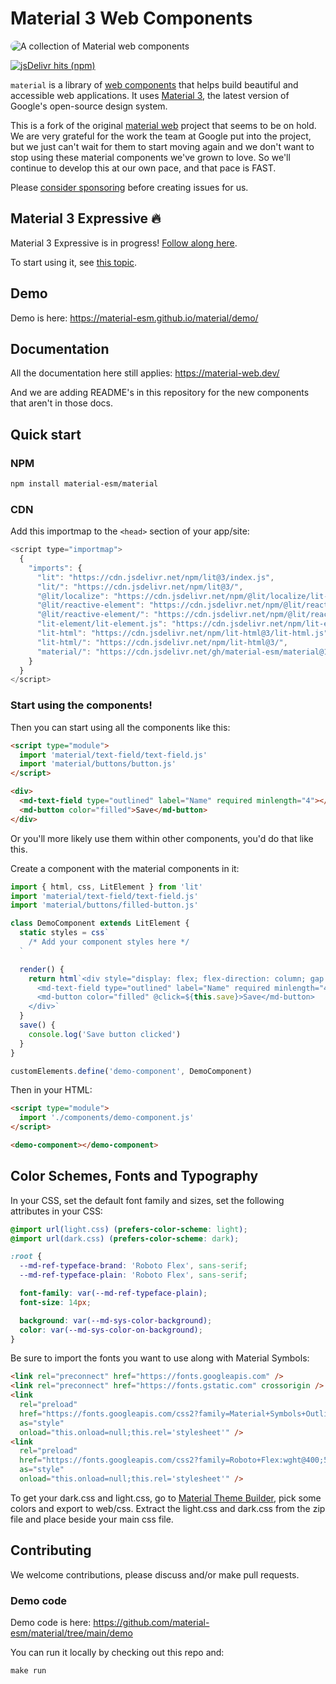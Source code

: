 # Material 3 Web Components

<img src="./docs/images/material-web.gif"
  title="Material web components"
  alt="A collection of Material web components"
  style="border-radius: 32px">

[![jsDelivr hits (npm)](https://img.shields.io/jsdelivr/gh/hm/material-esm/material)](https://www.jsdelivr.com/package/gh/material-esm/material?tab=stats)

`material` is a library of
[web components](https://developer.mozilla.org/en-US/docs/Web/Web_Components)
that helps build beautiful and accessible web applications. It uses
[Material 3](https://m3.material.io/), the latest version of Google's
open-source design system.

This is a fork of the original [material web](https://github.com/material-components/material-web) project that seems to be on hold.
We are very grateful for the work the team at Google put into the project, but we just can't wait for them to start moving again and we
don't want to stop using these material components we've grown to love. So we'll continue to
develop this at our own pace, and that pace is FAST.

Please [consider sponsoring](https://github.com/sponsors/treeder) before creating issues for us.

## Material 3 Expressive 🔥

Material 3 Expressive is in progress! [Follow along here](https://github.com/material-esm/material/issues/36).

To start using it, see [this topic](https://github.com/orgs/material-esm/discussions/71).

## Demo

Demo is here: https://material-esm.github.io/material/demo/

## Documentation

All the documentation here still applies: https://material-web.dev/

And we are adding README's in this repository for the new components that aren't in those docs.

## Quick start

### NPM

```sh
npm install material-esm/material
```

### CDN

Add this importmap to the `<head>` section of your app/site:

```js
<script type="importmap">
  {
    "imports": {
      "lit": "https://cdn.jsdelivr.net/npm/lit@3/index.js",
      "lit/": "https://cdn.jsdelivr.net/npm/lit@3/",
      "@lit/localize": "https://cdn.jsdelivr.net/npm/@lit/localize/lit-localize.js",
      "@lit/reactive-element": "https://cdn.jsdelivr.net/npm/@lit/reactive-element@1/reactive-element.js",
      "@lit/reactive-element/": "https://cdn.jsdelivr.net/npm/@lit/reactive-element@1/",
      "lit-element/lit-element.js": "https://cdn.jsdelivr.net/npm/lit-element@4/lit-element.js",
      "lit-html": "https://cdn.jsdelivr.net/npm/lit-html@3/lit-html.js",
      "lit-html/": "https://cdn.jsdelivr.net/npm/lit-html@3/",
      "material/": "https://cdn.jsdelivr.net/gh/material-esm/material@1/"
    }
  }
</script>
```

### Start using the components!

Then you can start using all the components like this:

```html
<script type="module">
  import 'material/text-field/text-field.js'
  import 'material/buttons/button.js'
</script>

<div>
  <md-text-field type="outlined" label="Name" required minlength="4"></md-text-field>
  <md-button color="filled">Save</md-button>
</div>
```

Or you'll more likely use them within other components, you'd do that like this.

Create a component with the material components in it:

```js
import { html, css, LitElement } from 'lit'
import 'material/text-field/text-field.js'
import 'material/buttons/filled-button.js'

class DemoComponent extends LitElement {
  static styles = css`
    /* Add your component styles here */
  `

  render() {
    return html`<div style="display: flex; flex-direction: column; gap: 12px;">
      <md-text-field type="outlined" label="Name" required minlength="4"></md-text-field>
      <md-button color="filled" @click=${this.save}>Save</md-button>
    </div>`
  }
  save() {
    console.log('Save button clicked')
  }
}

customElements.define('demo-component', DemoComponent)
```

Then in your HTML:

```html
<script type="module">
  import './components/demo-component.js'
</script>

<demo-component></demo-component>
```

## Color Schemes, Fonts and Typography

In your CSS, set the default font family and sizes, set the following attributes in your CSS:

```css
@import url(light.css) (prefers-color-scheme: light);
@import url(dark.css) (prefers-color-scheme: dark);

:root {
  --md-ref-typeface-brand: 'Roboto Flex', sans-serif;
  --md-ref-typeface-plain: 'Roboto Flex', sans-serif;

  font-family: var(--md-ref-typeface-plain);
  font-size: 14px;

  background: var(--md-sys-color-background);
  color: var(--md-sys-color-on-background);
}
```

Be sure to import the fonts you want to use along with Material Symbols:

```html
<link rel="preconnect" href="https://fonts.googleapis.com" />
<link rel="preconnect" href="https://fonts.gstatic.com" crossorigin />
<link
  rel="preload"
  href="https://fonts.googleapis.com/css2?family=Material+Symbols+Outlined:opsz,wght,FILL,GRAD@20..48,100..700,0..1,-50..200&display=swap"
  as="style"
  onload="this.onload=null;this.rel='stylesheet'" />
<link
  rel="preload"
  href="https://fonts.googleapis.com/css2?family=Roboto+Flex:wght@400;500;700&display=swap"
  as="style"
  onload="this.onload=null;this.rel='stylesheet'" />
```

To get your dark.css and light.css, go to [Material Theme Builder](https://material-foundation.github.io/material-theme-builder/), pick some colors and export to web/css. Extract the light.css and dark.css from the zip file and place beside your main css file.

## Contributing

We welcome contributions, please discuss and/or make pull requests.

### Demo code

Demo code is here: https://github.com/material-esm/material/tree/main/demo

You can run it locally by checking out this repo and:

```js
make run
```
